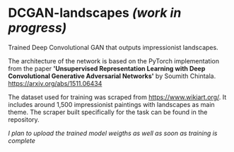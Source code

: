# DCGAN-landscapes *(work in progress)*

Trained Deep Convolutional GAN that outputs impressionist landscapes.

The architecture of the network is based on the PyTorch implementation from the paper **'Unsupervised Representation Learning with Deep Convolutional Generative Adversarial Networks'** by Soumith Chintala. https://arxiv.org/abs/1511.06434

The dataset used for training was scraped from https://www.wikiart.org/. It includes around 1,500 impressionist paintings with landscapes as main theme. The scraper built specifically for the task can be found in the repository.

*I plan to upload the trained model weigths as well as soon as training is complete*
